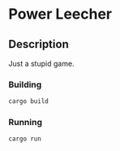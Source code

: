 # Power Leecher

## Description
Just a stupid game.

### Building

```bash
cargo build
```

### Running

```bash
cargo run
```